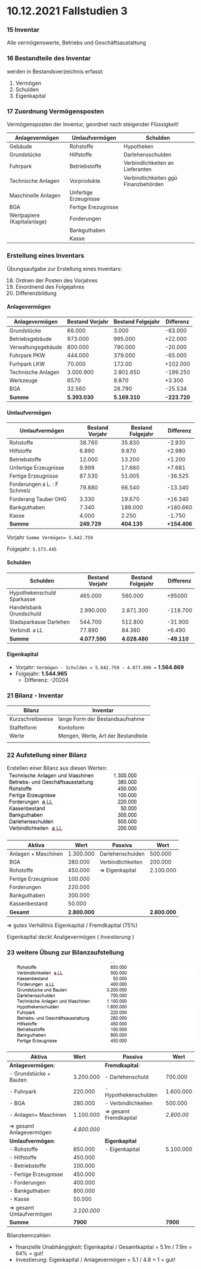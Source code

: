 # 10.12.2021 Fallstudien 3

### 15 Inventar

Alle vermögenswerte, Betriebs und Geschäftsaustattung 

### 16 Bestandteile des Inventar

werden in Bestandsverzeichnis erfasst: 

1. Vermögen
2. Schulden
3. Eigenkapital

### 17 Zuordnung Vermögensposten

Vermögensposten der Inventur, geordnet nach steigender Flüssigkeit! 

| Anlagevermögen              | Umlaufvermögen        | Schulden                             |
| --------------------------- | --------------------- | ------------------------------------ |
| Gebäude                     | Rohstoffe             | Hypotheken                           |
| Grundstücke                 | Hilfstoffe            | Darlehensschulden                    |
| Fuhrpark                    | Betriebstoffe         | Verbindlichkeiten an Lieferanten     |
| Technische Anlagen          | Vorprodukte           | Verbindlichkeiten ggü Finanzbehörden |
| Maschinelle Anlagen         | Unfertige Erzeugnisse |                                      |
| BGA                         | Fertige Erezugnisse   |                                      |
| Wertpapiere (Kapitalanlage) | Forderungen           |                                      |
|                             | Bankguthaben          |                                      |
|                             | Kasse                 |                                      |

### Erstellung eines Inventars

Übungsaufgabe zur Erstellung eines Inventars:

18. Ordnen der Posten des Vorjahres
19. Einordnend des Folgejahres
20. Differenzbildung

#### Anlagevermögen

| Anlagevermögen     | Bestand Vorjahr | Bestand Folgejahr | Differenz    |
| ------------------ | --------------- | ----------------- | ------------ |
| Grundstücke        | 66.000          | 3.000             | -63.000      |
| Betriebsgebäude    | 973.000         | 995.000           | +22.000      |
| Verwaltungsgebäude | 800.000         | 780.000           | -20.000      |
| Fuhrpark PKW       | 444.000         | 379.000           | -65.000      |
| Furhpark LKW       | 70.000          | 172.00            | +102.000     |
| Technische Anlagen | 3.000.900       | 2.801.650         | -199.250     |
| Werkzeuge          | 6570            | 9.870             | +3.300       |
| BGA                | 32.560          | 28.790            | -25.534      |
| **Summe**          | **5.393.030**   | **5.169.310**     | **-223.720** |

#### Umlaufvermögen

| Umlaufvermögen               | Bestand Vorjahr | Bestand Folgejahr | Differenz    |
| ---------------------------- | --------------- | ----------------- | ------------ |
| Rohstoffe                    | 38.760          | 35.830            | -2.930       |
| Hilfstoffe                   | 6.890           | 9.870             | +2.980       |
| Betriebstoffe                | 12.000          | 13.200            | +1.200       |
| Unfertige Erzeugnisse        | 9.999           | 17.680            | +7.681       |
| Fertige Erzeugnisse          | 87.530          | 51.005            | -36.525      |
| Forderungen a L. : F Schmelz | 79.880          | 66.540            | -13.340      |
| Forderang Tauber OHG         | 3.330           | 19.670            | +16.340      |
| Bankguthaben                 | 7.340           | 188.000           | +180.660     |
| Kasse                        | 4.000           | 2.250             | -1.750       |
| **Summe**                    | **249.729**     | **404.135**       | **+154.406** |

Vorjahr `Summe Vermögen= 5.642.759 `

Folgejahr: `5.573.445`

#### Schulden

| Schulden                   | Bestand Vorjahr | Bestand Folgejahr | Differenz   |
| -------------------------- | --------------- | ----------------- | ----------- |
| Hypothekenschuld Sparkasse | 465.000         | 560.000           | +95000      |
| Handelsbank Grundschuld    | 2.990.000       | 2.871.300         | -118.700    |
| Stadsparkasse Darlehen     | 544.700         | 512.800           | -31.900     |
| Verbindl.  a LL            | 77.890          | 84.380            | +6.490      |
| **Summe**                  | **4.077.590**   | **4.028.480**     | **-49.110** |

#### Eigenkapital

- Vorjahr: `Vermögen - Schulden = 5.642.759 - 4.077.890 =` **1.564.869**
- Folgejahr: **1.544.965**
    - Differenz: *-2*0204



### 21 Bilanz - Inventar

| Bilanz           | Inventar                            |
| ---------------- | ----------------------------------- |
| Kurzschreibweise | lange Form der Bestandsaufnahme     |
| Staffelform      | Kontoform                           |
| Werte            | Mengen, Werte, Art der Bestandteile |
|                  |                                     |

### 22 Aufstellung einer Bilanz

Erstellen einer Bilanz aus diesen Werten: ![21-12-10_10-34](../images/21-12-10_10-34.jpg)



| Aktiva              | Wert          | Passiva           | Wert          |
| ------------------- | ------------- | ----------------- | ------------- |
| Anlagen + Maschinen | 1.300.000     | Darlehenschulden  | 500.000       |
| BGA                 | 380.000       | Verbindlichkeiten | 200.000       |
| Rohstoffe           | 450.000       | => Eigenkapital   | 2.100.000     |
| Fertige Erzeugnisse | 100.000       |                   |               |
| Forderungen         | 220.000       |                   |               |
| Bankguthaben        | 300.000       |                   |               |
| Kassenbestand       | 50.000        |                   |               |
| **Gesamt**          | **2.800.000** |                   | **2.800.000** |

=> gutes Verhältnis Eigenkapital / Fremdkapital (75%)

Eigenkapital deckt Analgevermögen ( *Investierung* ) 



### 23 weitere Übung zur Bilanzaufstellung

![21-12-10_10-56](../images/21-12-10_10-56.jpg)

| Aktiva                   | Wert        | Passiva                | Wert       |
| ------------------------ | :---------- | ---------------------- | ---------- |
| **Anlagevermögen:**      |             | **Fremdkapital**:      |            |
| - Grundstücke + Bauten   | 3.200.000   | - Darlehenschuld       | 700.000    |
| - Fuhrpark               | 220.000     | - Hypothekenschulden   | 1.600.000  |
| - BGA                    | 280.000     | - Verbindlichkeiten    | 500.000    |
| - Anlagen+ Maschinen     | 1.100.000   | => gesamt Fremdkapital | *2.800.00* |
| => gesamt Anlagevermögen | *4.800.000* |                        |            |
| **Umlaufvermögen**:      |             | **Eigenkapital**       |            |
| - Rohstoffe              | 850.000     | - Eigenkapital         | 5.100.000  |
| - Hilfstoffe             | 450.000     |                        |            |
| - Betriebstoffe          | 100.000     |                        |            |
| - Fertige Erzeugnisse    | 450.000     |                        |            |
| - Forderungen            | 400.000     |                        |            |
| - Bankguthaben           | 800.000     |                        |            |
| - Kasse                  | 50.000      |                        |            |
| => gesamt Umlaufvermögen | *3.100.000* |                        |            |
| **Summe**                | **7900**    |                        | **7900**   |

Bilanzkennzahlen:

- finanzielle Unabhängigkeit: Eigenkapital / Gesamtkapital = 5.1m / 7.9m = 64% = gut!
- Investierung: Eigenkapital / Anlagevermögen = 5.1 / 4.8 > 1 = gut!



